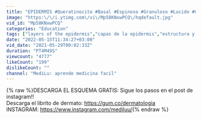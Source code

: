 ```yaml
---
title: "EPIDERMIS #Queratinocito #Basal #Espinoso #Granuloso #Lucido #Corneo #Dermatologia"
image: "https:\/\/i.ytimg.com\/vi\/Mp58KNxwPCQ\/hqdefault.jpg"
vid_id: "Mp58KNxwPCQ"
categories: "Education"
tags: ["layers of the epidermis","capas de la epidermis","estructura y funcion de la piel"]
date: "2022-05-15T11:34:27+03:00"
vid_date: "2021-05-29T00:02:33Z"
duration: "PT4M49S"
viewcount: "4777"
likeCount: "199"
dislikeCount: ""
channel: "MediLu: aprende medicina facil"
---
```

{% raw %}DESCARGA EL ESQUEMA GRATIS: Sigue los pasos en el post de instagram!!<br />Descarga el librito de dermato: <a rel="nofollow" target="blank" href="https://gum.co/dermatologia">https://gum.co/dermatologia</a><br />INSTAGRAM: <a rel="nofollow" target="blank" href="https://www.instagram.com/mediluu/">https://www.instagram.com/mediluu/</a>{% endraw %}
